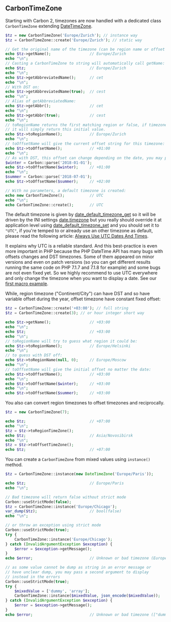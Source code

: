 ## CarbonTimeZone

Starting with Carbon 2, timezones are now handled with a dedicated class `CarbonTimeZone` extending [DateTimeZone](http://www.php.net/manual/en/class.datetimezone.php).
```php
$tz = new CarbonTimeZone('Europe/Zurich'); // instance way
$tz = CarbonTimeZone::create('Europe/Zurich'); // static way

// Get the original name of the timezone (can be region name or offset string):
echo $tz->getName();                 // Europe/Zurich
echo "\n";
// Casting a CarbonTimeZone to string will automatically call getName:
echo $tz;                            // Europe/Zurich
echo "\n";
echo $tz->getAbbreviatedName();      // cet
echo "\n";
// With DST on:
echo $tz->getAbbreviatedName(true);  // cest
echo "\n";
// Alias of getAbbreviatedName:
echo $tz->getAbbr();                 // cet
echo "\n";
echo $tz->getAbbr(true);             // cest
echo "\n";
// toRegionName returns the first matching region or false, if timezone was created with a region name,
// it will simply return this initial value.
echo $tz->toRegionName();            // Europe/Zurich
echo "\n";
// toOffsetName will give the current offset string for this timezone:
echo $tz->toOffsetName();            // +01:00
echo "\n";
// As with DST, this offset can change depending on the date, you may pass a date argument to specify it:
$winter = Carbon::parse('2018-01-01');
echo $tz->toOffsetName($winter);     // +01:00
echo "\n";
$summer = Carbon::parse('2018-07-01');
echo $tz->toOffsetName($summer);     // +02:00

// With no parameters, a default timezone is created:
echo new CarbonTimeZone();           // UTC
echo "\n";
echo CarbonTimeZone::create();       // UTC
```

The default timezone is given by [date_default_timezone_get](http://php.net/manual/en/function.date-default-timezone-get.php) so it will be driven by the INI settings [date.timezone](http://php.net/manual/en/datetime.configuration.php#ini.date.timezone) but you really should override it at application level using [date_default_timezone_set](http://php.net/manual/en/function.date-default-timezone-set.php) and you should set it to `"UTC"`, if you're temped to or already use an other timezone as default, please read the following article: [Always Use UTC Dates And Times](https://medium.com/@kylekatarnls/always-use-utc-dates-and-times-8a8200ca3164).

It explains why UTC is a reliable standard. And this best-practice is even more important in PHP because the PHP DateTime API has many bugs with offsets changes and DST timezones. Some of them appeared on minor versions and even on patch versions (so you can get different results running the same code on PHP 7.1.7 and 7.1.8 for example) and some bugs are not even fixed yet. So we highly recommend to use UTC everywhere and only change the timezone when you want to display a date. See our [first macro example](https://carbon.nesbot.com/docs/#user-settings).

While, region timezone ("Continent/City") can have DST and so have variable offset during the year, offset timezone have constant fixed offset:

```php
$tz = CarbonTimeZone::create('+03:00'); // full string
$tz = CarbonTimeZone::create(3); // or hour integer short way

echo $tz->getName();                 // +03:00
echo "\n";
echo $tz;                            // +03:00
echo "\n";
// toRegionName will try to guess what region it could be:
echo $tz->toRegionName();            // Europe/Helsinki
echo "\n";
// to guess with DST off:
echo $tz->toRegionName(null, 0);     // Europe/Moscow
echo "\n";
// toOffsetName will give the initial offset no matter the date:
echo $tz->toOffsetName();            // +03:00
echo "\n";
echo $tz->toOffsetName($winter);     // +03:00
echo "\n";
echo $tz->toOffsetName($summer);     // +03:00
```
You also can convert region timezones to offset timezones and reciprocally.
```php
$tz = new CarbonTimeZone(7);

echo $tz;                            // +07:00
echo "\n";
$tz = $tz->toRegionTimeZone();
echo $tz;                            // Asia/Novosibirsk
echo "\n";
$tz = $tz->toOffsetTimeZone();
echo $tz;                            // +07:00
```
You can create a `CarbonTimeZone` from mixed values using `instance()` method.
```php
$tz = CarbonTimeZone::instance(new DateTimeZone('Europe/Paris'));

echo $tz;                            // Europe/Paris
echo "\n";

// Bad timezone will return false without strict mode
Carbon::useStrictMode(false);
$tz = CarbonTimeZone::instance('Europe/Chicago');
var_dump($tz);                       // bool(false)
echo "\n";

// or throw an exception using strict mode
Carbon::useStrictMode(true);
try {
    CarbonTimeZone::instance('Europe/Chicago');
} catch (InvalidArgumentException $exception) {
    $error = $exception->getMessage();
}
echo $error;                         // Unknown or bad timezone (Europe/Chicago)

// as some value cannot be dump as string in an error message or
// have unclear dump, you may pass a second argument to display
// instead in the errors
Carbon::useStrictMode(true);
try {
    $mixedValue = ['dummy', 'array'];
    CarbonTimeZone::instance($mixedValue, json_encode($mixedValue));
} catch (InvalidArgumentException $exception) {
    $error = $exception->getMessage();
}
echo $error;                         // Unknown or bad timezone (["dummy","array"])
```



